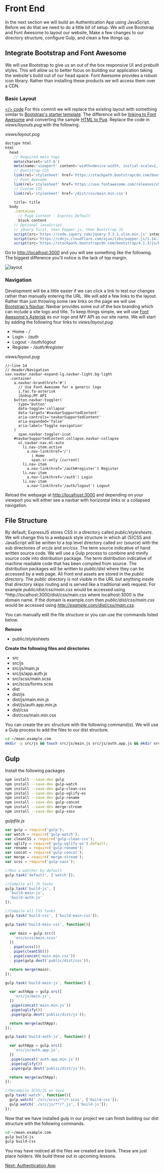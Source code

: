 # Front End

In the next section we will build an Authentication App using JavaScript. Before we do that we need to do a little bit of setup. We will use Bootstrap and Font Awesome to layout our website, Make a few changes to our directory structure, configure Gulp, and clean a few things up.

## Integrate Bootstrap and Font Awesome

We will use Bootstrap to give us an out of the box responsive UI and prebuilt styles. This will allow us to better focus on building our application taking the website's build out of our head space. Font Awesome provides a robust icon library. Rather than installing these products we will access them over a CDN. 


### Basic Layout
[</> code](https://github.com/microtrain/mean.example.com/commit/xxx) For this commit we will replace the existing layout with something similar to [Bootstrap's starter template](https://getbootstrap.com/docs/4.1/getting-started/introduction/#starter-template). The difference will be [linking to Font Awesome](https://fontawesome.com/start) and converting the sample [HTML to Pug](https://html-to-pug.com/). Replace the code in *views/layouts.pug* with the following.

*views/layout.pug*
```js
doctype html
html
  head
    // Required meta tags
    meta(charset='utf-8')
    meta(name='viewport' content='width=device-width, initial-scale=1, shrink-to-fit=no')
    // Bootstrap CSS
    link(rel='stylesheet' href='https://stackpath.bootstrapcdn.com/bootstrap/4.1.3/css/bootstrap.min.css' integrity='sha384-MCw98/SFnGE8fJT3GXwEOngsV7Zt27NXFoaoApmYm81iuXoPkFOJwJ8ERdknLPMO' crossorigin='anonymous')
    // Font Awesome
    link(rel='stylesheet' href='https://use.fontawesome.com/releases/v5.5.0/css/all.css' integrity='sha384-B4dIYHKNBt8Bc12p+WXckhzcICo0wtJAoU8YZTY5qE0Id1GSseTk6S+L3BlXeVIU' crossorigin='anonymous')
    // Custom CSS
    link(rel='stylesheet' href='/dist/css/main.min.css')

    title= title
  body
    .container
      // Page Content - Express Default
      block content
    // Optional JavaScript
    // jQuery first, then Popper.js, then Bootstrap JS
    script(src='https://code.jquery.com/jquery-3.3.1.slim.min.js' integrity='sha384-q8i/X+965DzO0rT7abK41JStQIAqVgRVzpbzo5smXKp4YfRvH+8abtTE1Pi6jizo' crossorigin='anonymous')
    script(src='https://cdnjs.cloudflare.com/ajax/libs/popper.js/1.14.3/umd/popper.min.js' integrity='sha384-ZMP7rVo3mIykV+2+9J3UJ46jBk0WLaUAdn689aCwoqbBJiSnjAK/l8WvCWPIPm49' crossorigin='anonymous')
    script(src='https://stackpath.bootstrapcdn.com/bootstrap/4.1.3/js/bootstrap.min.js' integrity='sha384-ChfqqxuZUCnJSK3+MXmPNIyE6ZbWh2IMqE241rYiqJxyMiZ6OW/JmZQ5stwEULTy' crossorigin='anonymous')
```

Go to [http://localhost:3000](http://localhost:3000) and you will see something like the following. The biggest difference you'll notice is the lack of top margin.

![layout](/img/auth/layout.png)

### Navigation

Development will be a little easier if we can click a link to test our changes rather than manually entering the URL. We will add a few links to the layout. Rather than just throwing some raw links on the page we will use [Bootstrap's Navbar](https://getbootstrap.com/docs/4.0/components/navbar/). Navbar provides some out of the box branding which can include a site logo and title. To keep things simple, we will use [Font Awesome's Asterisk](https://fontawesome.com/icons/asterisk?style=solid) as our logo and MY API as our site name. We will start by adding the following four links to *views/layout.pug*.

* Home - */*
* Login - */auth*
* Logout - */auth/logout* 
* Register - */auth/#register*

*views/layout.pug*
```pug
//~line 14
// Header/Navigation
nav.navbar.navbar-expand-lg.navbar-light.bg-light
  .container
    a.navbar-brand(href='#') 
      // Use Font Awesome for a generic logo
      i.fas.fa-asterisk
      |&nbsp;MY API
    button.navbar-toggler(
      type='button' 
      data-toggle='collapse' 
      data-target='#navbarSupportedContent' 
      aria-controls='navbarSupportedContent' 
      aria-expanded='false' 
      aria-label='Toggle navigation'
    )
      span.navbar-toggler-icon
    #navbarSupportedContent.collapse.navbar-collapse
      ul.navbar-nav.ml-auto
        li.nav-item.active
          a.nav-link(href='/')
            | Home 
            span.sr-only (current)
        li.nav-item
          a.nav-link(href='/auth#register') Register
        li.nav-item
          a.nav-link(href='/auth') Login
        li.nav-item
          a.nav-link(href='/auth/logout') Logout
```

Reload the webpage at [http://localhost:3000](http://localhost:3000) and depending on your viewport you will either see a navbar with horizontal links or a collapsed navigation.

## File Structure 

By default, ExpressJS stores CSS in a directory called *public/stylesheets*. We will change this to a webpack style structure in which all (S)CSS and JavaScript will be written to a top level directory called *src* (source) with the sub directories of *src/js* and *src/css*. The term source indicative of hand written source code. We will use a Gulp process to combine and minify source code into distribution package. The term distribution indicative of machine readable code that has been compiled from source. The distribution packages will be written to *public/dist* where they can be accessed by a web page. All front end assets are stored in the *public* directory. The *public* directory is not visible in the URL but anything inside that directory skips routing and is served like a traditional web request. For example *public/dist/css/main.css* would be accessed using *http://localhost:3000/dist/css/main.css where localhost:3000 is the domain name. If the domain is example.com then *public/dist/css/main.css* would be accessed using *http://example.com/dist/css/main.css*.

You can manually edit the file structure or you can use the commands listed below.

**Remove**
* public/stylesheets

**Create the following files and directories**
* src
* src/js
* src/js/main.js
* src/js/app.auth.js
* src/scss/main.scss
* src/scss/forms.scss
* dist
* dist/js
* dist/js/main.min.js
* dist/js/auth.app.min.js
* dist/css
* dist/css/main.min.css

You can create the src structure with the following command(s). We will use a Gulp process to add the files to our dist structure.

```sh
cd ~/mean.example.com
mkdir -p src/js && touch src/js/main.js src/js/auth.app.js && mkdir src/scss && touch src/scss/main.scss src/scss/forms.scss && mkdir -p public/dist/js && mkdir public/dist/css && rm -fR public/stylesheets
```

## Gulp

Install the following packages
```sh
npm install --save-dev gulp
npm install --save-dev gulp-watch
npm install --save-dev gulp-clean-css
npm install --save-dev gulp-uglify-es
npm install --save-dev gulp-rename
npm install --save-dev gulp-concat
npm install --save-dev merge-stream
npm install --save-dev gulp-sass
```

*gulpfile.js*
```js
var gulp = require('gulp');
var watch = require('gulp-watch');
var cleanCSS = require('gulp-clean-css');
var uglify = require('gulp-uglify-es').default;
var rename = require('gulp-rename');
var concat = require('gulp-concat');
var merge = require('merge-stream');
var scss = require('gulp-sass');

//Run a watcher by default
gulp.task('default', ['watch']);

//Compile all JS tasks
gulp.task('build-js', [
  'build-main-js',
  'build-auth-js'
]);

//Compile all CSS tasks
gulp.task('build-css', ['build-main-css']);

gulp.task('build-main-css', function(){

  var main = gulp.src([
    'src/scss/main.scss'
  ])
  . pipe(scss())
  . pipe(cleanCSS())
  . pipe(concat('main.min.css'))
  . pipe(gulp.dest('public/dist/css'));

  return merge(main);
});

gulp.task('build-main-js', function() {

  var authApp = gulp.src([
    'src/js/main.js',
  ])
  .pipe(concat('main.min.js'))
  .pipe(uglify())
  .pipe(gulp.dest('public/dist/js'));

  return merge(authApp);
});

gulp.task('build-auth-js', function() {

  var authApp = gulp.src([
    'src/js/auth.app.js',
  ])
  .pipe(concat('auth.app.min.js'))
  .pipe(uglify())
  .pipe(gulp.dest('public/dist/js'));

  return merge(authApp);
});

//Recompile SCSS/JS on save
gulp.task('watch', function(){
  gulp.watch('./src/scss/**/*.scss', ['build-css']);
  gulp.watch('./src/js/**/*.js', ['build-js']);
});
```

Now that we have installed gulp in our project we can finish building our dist structure with the following commands.
```sh
cd ~/mean.example.com
gulp build-js
gulp build-css
```

You may have noticed all the files we created are blank. These are just place holders. We build these out in upcoming lessons. 


[Next: Authentication App](05-AuthApp.md)
